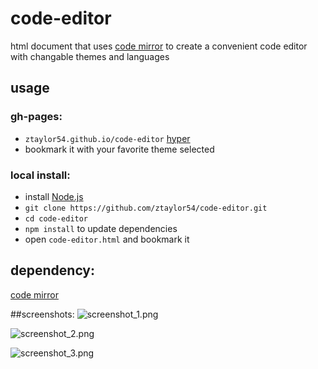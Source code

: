# code-editor
html document that uses [code mirror](https://codemirror.net/) to create a convenient code editor with changable themes and languages

## usage
  
### gh-pages:  
* `ztaylor54.github.io/code-editor`  [hyper](https://ztaylor54.github.io/code-editor)
* bookmark it with your favorite theme selected

### local install:
* install [Node.js](https://nodejs.org/en/)
* `git clone https://github.com/ztaylor54/code-editor.git`
* `cd code-editor`
* `npm install` to update dependencies
* open `code-editor.html` and bookmark it

## dependency:
[code mirror](https://github.com/codemirror/codemirror)

##screenshots:
![screenshot_1.png](/screenshots/screenshot_1.png)

![screenshot_2.png](/screenshots/screenshot_2.png)

![screenshot_3.png](/screenshots/screenshot_3.png)

